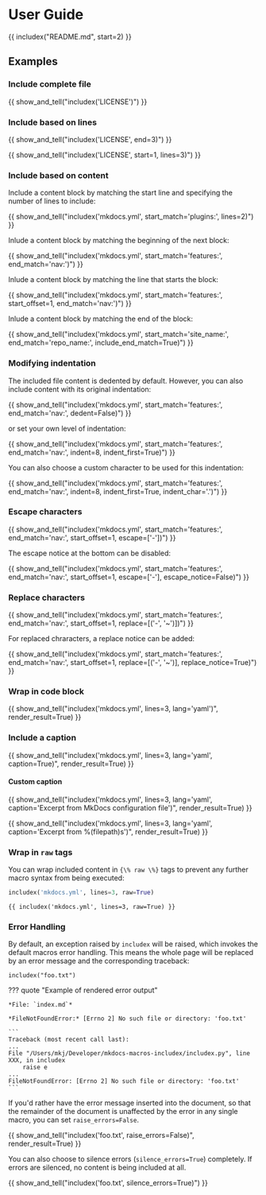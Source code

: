 # User Guide

<!-- include README without first heading -->
{{ includex("README.md", start=2) }}

## Examples

### Include complete file

{{ show_and_tell("includex('LICENSE')") }}

### Include based on lines

{{ show_and_tell("includex('LICENSE', end=3)") }}

{{ show_and_tell("includex('LICENSE', start=1, lines=3)") }}

### Include based on content

Include a content block by matching the start line and specifying the number of lines to include:

{{ show_and_tell("includex('mkdocs.yml', start_match='plugins:', lines=2)") }}

Inlude a content block by matching the beginning of the next block:

{{ show_and_tell("includex('mkdocs.yml', start_match='features:', end_match='nav:')") }}

Inlude a content block by matching the line that starts the block:

{{ show_and_tell("includex('mkdocs.yml', start_match='features:', start_offset=1, end_match='nav:')") }}

Inlude a content block by matching the end of the block:

{{ show_and_tell("includex('mkdocs.yml', start_match='site_name:', end_match='repo_name:', include_end_match=True)") }}

### Modifying indentation

The included file content is dedented by default. However, you can also include content with its original indentation:

{{ show_and_tell("includex('mkdocs.yml', start_match='features:', end_match='nav:', dedent=False)") }}

or set your own level of indentation:

{{ show_and_tell("includex('mkdocs.yml', start_match='features:', end_match='nav:', indent=8, indent_first=True)") }}

You can also choose a custom character to be used for this indentation:

{{ show_and_tell("includex('mkdocs.yml', start_match='features:', end_match='nav:', indent=8, indent_first=True, indent_char='.')") }}

### Escape characters

{{ show_and_tell("includex('mkdocs.yml', start_match='features:', end_match='nav:', start_offset=1, escape=['-'])") }}

The escape notice at the bottom can be disabled:

{{ show_and_tell("includex('mkdocs.yml', start_match='features:', end_match='nav:', start_offset=1, escape=['-'], escape_notice=False)") }}

### Replace characters

{{ show_and_tell("includex('mkdocs.yml', start_match='features:', end_match='nav:', start_offset=1, replace=[('-', '~')])") }}

For replaced chraracters, a replace notice can be added:

{{ show_and_tell("includex('mkdocs.yml', start_match='features:', end_match='nav:', start_offset=1, replace=[('-', '~')], replace_notice=True)") }}

### Wrap in code block

{{ show_and_tell("includex('mkdocs.yml', lines=3, lang='yaml')", render_result=True) }}

### Include a caption

{{ show_and_tell("includex('mkdocs.yml', lines=3, lang='yaml', caption=True)", render_result=True) }}

#### Custom caption

{{ show_and_tell("includex('mkdocs.yml', lines=3, lang='yaml', caption='Excerpt from MkDocs configuration file')", render_result=True) }}

{{ show_and_tell("includex('mkdocs.yml', lines=3, lang='yaml', caption='Excerpt from %(filepath)s')", render_result=True) }}

### Wrap in `raw` tags

You can wrap included content in `{\% raw \%}` tags to prevent any further macro syntax from being executed:

```py
includex('mkdocs.yml', lines=3, raw=True)
```

``` title="Result"
{{ includex('mkdocs.yml', lines=3, raw=True) }}
```

### Error Handling

By default, an exception raised by `includex` will be raised, which invokes the default macros error handling. This means the whole page will be replaced by an error message and the corresponding traceback:

```
includex("foo.txt")
```

??? quote "Example of rendered error output"

    *File: `index.md`*

    *FileNotFoundError:* [Errno 2] No such file or directory: 'foo.txt'

    ```
    Traceback (most recent call last):
    ...
    File "/Users/mkj/Developer/mkdocs-macros-includex/includex.py", line XXX, in includex
        raise e
    ...
    FileNotFoundError: [Errno 2] No such file or directory: 'foo.txt'
    ```

If you'd rather have the error message inserted into the document, so that the remainder of the document is  unaffected by the error in any single macro, you can set `raise_errors=False`.

{{ show_and_tell("includex('foo.txt', raise_errors=False)", render_result=True) }}

You can also choose to silence errors (`silence_errors=True`) completely. If errors are silenced, no content is being included at all.

{{ show_and_tell("includex('foo.txt', silence_errors=True)") }}

